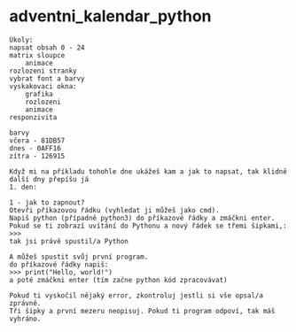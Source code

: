 # adventni_kalendar_python
    Úkoly:
    napsat obsah 0 - 24
    matrix sloupce
        animace
    rozlozeni stranky
    vybrat font a barvy
    vyskakovaci okna:
        grafika
        rozlozeni
        animace
    responzivita
    
    barvy
    včera - 81DB57
    dnes - 0AFF16
    zítra - 126915
    
    Když mi na příkladu tohohle dne ukážeš kam a jak to napsat, tak klidně další dny přepíšu já
    1. den:
    
    1 - jak to zapnout?
    Otevři příkazovou řádku (vyhledat ji můžeš jako cmd).
    Napiš python (případně python3) do příkazové řádky a zmáčkni enter. 
    Pokud se ti zobrazí uvítání do Pythonu a nový řádek se třemi šipkami,:
    >>>
    tak jsi právě spustil/a Python
    
    A můžeš spustit svůj první program.
    do příkazové řádky napiš:
    >>> print("Hello, world!")
    a poté zmáčkni enter (tím začne python kód zpracovávat)

    Pokud ti vyskočil nějaký error, zkontroluj jestli si vše opsal/a zprávně.
    Tři šipky a první mezeru neopisuj. Pokud ti program odpoví, tak máš vyhráno.
